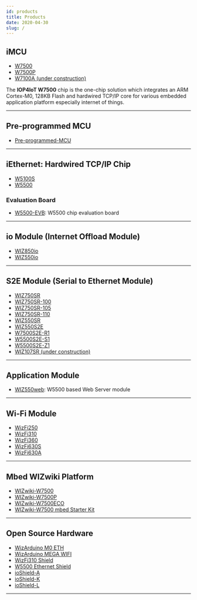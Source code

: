 ```yaml
---
id: products
title: Products
date: 2020-04-30
slug: /
---
```


## iMCU

  - [W7500](iMCU/W7500/Overview.md)
  - [W7500P](iMCU/W7500P/Overview.md)
  - [W7100A (under construction)](iMCU/W7100A.md)

The **IOP4IoT W7500** chip is the one-chip solution which integrates an
ARM Cortex-M0, 128KB Flash and hardwired TCP/IP core for various
embedded application platform especially internet of things.

-----

## Pre-programmed MCU

  - [Pre-programmed-MCU](Pre-programmed-MCU/W7500P-S2E/pre_programmed_mcu)
  <!--- - [W7500(P)-S2E](Pre-programmed-MCU/W7500P-S2E/W7500P-S2E-(EN).md)--->

-----

## iEthernet: Hardwired TCP/IP Chip

  - [W5100S](iEthernet/W5100S/Overview.md)
  - [W5500](iEthernet/W5500/Overview.md)

### Evaluation Board

  -  [W5500-EVB](iEthernet/W5500/W5500-EVB/W5500-EVB.md): W5500 chip evaluation
    board

-----

## io Module (Internet Offload Module)

  * [WIZ850io](ioModule/WIZ850io/WIZ850io.md)
  * [WIZ550io](ioModule/WIZ550io/Overview.md)


-----
## S2E Module (Serial to Ethernet Module)

 * [WIZ750SR](S2E-Module/WIZ750SR/WIZ750SR.md)
 * [WIZ750SR-100](S2E-Module/WIZ750SR-1xx-Series/WIZ750SR-100/WIZ750SR-100.md)
 * [WIZ750SR-105](S2E-Module/WIZ750SR-1xx-Series/WIZ750SR-105/WIZ750SR-105.md)
 * [WIZ750SR-110](S2E-Module/WIZ750SR-1xx-Series/WIZ750SR-110/WIZ750SR-110.md)
 * [WIZ550SR](S2E-Module/WIZ550SR/WIZ550SR.md)
 * [WIZ550S2E](S2E-Module/WIZ550S2E/WIZ550S2E.md)
 * [W7500S2E-R1](S2E-Module/W7500S2E-R1/W7500S2E-R1.md)
 * [W5500S2E-S1](S2E-Module/W5500S2E-S1/W5500S2E-S1.md)
 * [W5500S2E-Z1](S2E-Module/W5500S2E-Z1/W5500S2E-Z1.md)
 * [WIZ107SR (under construction)](S2E-Module/WIZ107SR.md) 


-----

## Application Module

  * [WIZ550web](App-Module/WIZ550web/WIZ550web.md): W5500 based Web Server module

-----

## Wi-Fi Module

  * [WizFi250](Wi-Fi-Module/WizFi250/WizFi250.md)
  * [WizFi310](Wi-Fi-Module/WizFi310/WizFi310.md)
  * [WizFi360](Wi-Fi-Module/WizFi360/WizFi360.md)
  * [WizFi630S](Wi-Fi-Module/WizFi630S/WizFi630S.md)
  * [WizFi630A](Wi-Fi-Module/WizFi630A/WizFi630A.md)


-----

## Mbed WIZwiki Platform

  - [WIZwiki-W7500](Mbed-WIZwiki-Platform/WIZwiki-W7500/Overview.md)
  - [WIZwiki-W7500P](Mbed-WIZwiki-Platform/WIZwiki-W7500P/Overview.md) 
  - [WIZwiki-W7500ECO](Mbed-WIZwiki-Platform/WIZwiki-W7500ECO/Overview.md)
  - [WIZwiki-W7500 mbed Starter Kit](Mbed-WIZwiki-Platform/WIZwiki-W7500-Mbed-Starter-Kit/WIZwiki-W7500_Mbed_Starter_Kit.md)

-----

## Open Source Hardware

  - [WizArduino M0 ETH](Open-Source-Hardware/WizArduino_M0_ETH.md)
  - [WizArduino MEGA WIFI](Open-Source-Hardware/WizArduino_MEGA_WIFI.md)
  - [WizFi310 Shield](Open-Source-Hardware/WizFi310_Shield.md)
  - [W5500 Ethernet Shield](Open-Source-Hardware/W5500_Ethernet_Shield.md)
  - [ioShield-A](Open-Source-Hardware/ioShield-A.md)
  - [ioShield-K](Open-Source-Hardware/ioShield-K.md)
  - [ioShield-L](Open-Source-Hardware/ioShield-L.md)

-----
